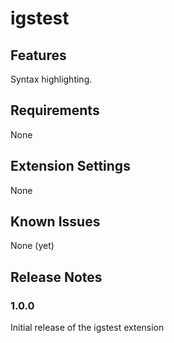 # igstest

## Features

Syntax highlighting.

## Requirements

None

## Extension Settings

None

## Known Issues

None (yet)

## Release Notes

### 1.0.0

Initial release of the igstest extension

